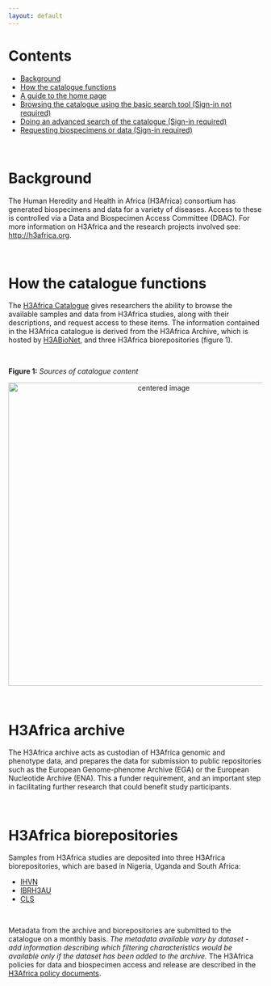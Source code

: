 ```yaml
---
layout: default
---
```



# Contents

* [Background](./)
* [How the catalogue functions](./)
* [A guide to the home page](./home_page_guide.html)
* [Browsing the catalogue using the basic search tool (Sign-in not required)](./basic_search.html)
* [Doing an advanced search of the catalogue (Sign-in required)](./advanced_search.html)
* [Requesting biospecimens or data (Sign-in required)](./creating_a_request.html) 

</br>

# Background 

The Human Heredity and Health in Africa (H3Africa) consortium has generated biospecimens and data for a variety of diseases. Access to these is controlled via a Data and Biospecimen Access Committee (DBAC). For more information on H3Africa and the research projects involved see:
http://h3africa.org.

</br>

# How the catalogue functions

The [H3Africa Catalogue](https://catalog.h3africa.org/) gives researchers the ability to browse the available samples and data from
H3Africa studies, along with their descriptions, and request access to these items.
The information contained in the H3Africa catalogue is derived from the H3Africa Archive, which is
hosted by [H3ABioNet](https://h3abionet.org/), and three H3Africa biorepositories (figure 1).

</br>

**Figure 1:** _Sources of catalogue content_

<p align="center"><img src="https://drive.google.com/uc?export=view&id=1-aHCj1jWmjlppPqOcdJtLf6uiPaPdPSE" width="600" alt="centered image"/></p>

</br>

# H3Africa archive
The H3Africa archive acts as custodian of H3Africa genomic and phenotype data, and prepares the
data for submission to public repositories such as the European Genome-phenome Archive (EGA) or
the European Nucleotide Archive (ENA). This a funder requirement, and an important step in
facilitating further research that could benefit study participants.

</br>

# H3Africa biorepositories
Samples from H3Africa studies are deposited into three H3Africa biorepositories, which are based in
Nigeria, Uganda and South Africa:
* [IHVN](http://www.ihvnigeria.org/)
* [IBRH3AU](http://www.ibru.mak.ac.ug/)
* [CLS](http://www.cls.co.za/)

</br>

Metadata from the archive and biorepositories are submitted to the catalogue on a monthly basis. _The metadata available vary by dataset - add information describing which filtering characteristics would be available only if the dataset has been added to the archive._
The H3Africa policies for data and biospecimen access and release are described in the [H3Africa
policy documents](https://h3africa.org/index.php/consortium/consortium-documents/).
